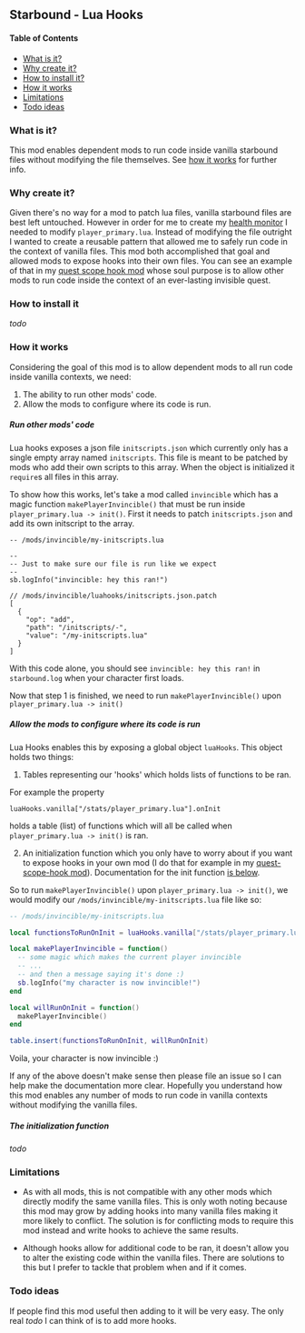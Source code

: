 ## Starbound - Lua Hooks

<!-- START doctoc generated TOC please keep comment here to allow auto update -->
<!-- DON'T EDIT THIS SECTION, INSTEAD RE-RUN doctoc TO UPDATE -->
#### Table of Contents
- [What is it?](#what-is-it)
- [Why create it?](#why-create-it)
- [How to install it?](#how-to-install-it)
- [How it works](#how-it-works)
- [Limitations](#limitations)
- [Todo ideas](#todo-ideas)

<!-- END doctoc generated TOC please keep comment here to allow auto update -->

### What is it?
This mod enables dependent mods to run code inside vanilla starbound files
without modifying the file themselves.  See [how it works](#how-it-works) for
further info.


### Why create it?
Given there's no way for a mod to patch lua files, vanilla starbound files are
best left untouched.  However in order for me to create my [health monitor](https://github.com/olsonpm/starbound_health-monitor)
I needed to modify `player_primary.lua`.  Instead of modifying the file outright
I wanted to create a reusable pattern that allowed me to safely run code in the
context of vanilla files.  This mod both accomplished that goal and allowed mods
to expose hooks into their own files.  You can see an example of that in my
[quest scope hook mod](https://github.com/olsonpm/starbound_health-monitor)
whose soul purpose is to allow other mods to run code inside the context of an
ever-lasting invisible quest.


### How to install it
*todo*


### How it works
Considering the goal of this mod is to allow dependent mods to all run code
inside vanilla contexts, we need:

1. The ability to run other mods' code.
2. Allow the mods to configure where its code is run.


##### Run other mods' code
Lua hooks exposes a json file `initscripts.json` which currently only has a
single empty array named `initscripts`.  This file is meant to be patched by
mods who add their own scripts to this array.  When the object is initialized it
`require`s all files in this array.

To show how this works, let's take a mod called `invincible` which has a magic
function `makePlayerInvincible()` that must be run inside
`player_primary.lua -> init()`.  First it needs to patch `initscripts.json` and
add its own initscript to the array.

```
-- /mods/invincible/my-initscripts.lua

--
-- Just to make sure our file is run like we expect
--
sb.logInfo("invincible: hey this ran!")
```

```hson
// /mods/invincible/luahooks/initscripts.json.patch
[
  {
    "op": "add",
    "path": "/initscripts/-",
    "value": "/my-initscripts.lua"
  }
]
```

With this code alone, you should see `invincible: hey this ran!` in
`starbound.log` when your character first loads.

Now that step 1 is finished, we need to run `makePlayerInvincible()` upon
`player_primary.lua -> init()`


##### Allow the mods to configure where its code is run

Lua Hooks enables this by exposing a global object `luaHooks`.  This object
holds two things:

1. Tables representing our 'hooks' which holds lists of functions to be ran.

For example the property

`luaHooks.vanilla["/stats/player_primary.lua"].onInit`

holds a table (list) of functions which will all be called when
`player_primary.lua -> init()` is ran.

2. An initialization function which you only have to worry about if you want to
   expose hooks in your own mod (I do that for example in my
   [quest-scope-hook mod](https://github.com/olsonpm/starbound_quest-scope-hook)).
   Documentation for the init function [is below](#the-initialization-function).

So to run `makePlayerInvincible()` upon `player_primary.lua -> init()`, we would
modify our `/mods/invincible/my-initscripts.lua` file like so:

```lua
-- /mods/invincible/my-initscripts.lua

local functionsToRunOnInit = luaHooks.vanilla["/stats/player_primary.lua"].onInit

local makePlayerInvincible = function()
  -- some magic which makes the current player invincible
  -- ...
  -- and then a message saying it's done :)
  sb.logInfo("my character is now invincible!")
end

local willRunOnInit = function()
  makePlayerInvincible()
end

table.insert(functionsToRunOnInit, willRunOnInit)
```

Voila, your character is now invincible :)

If any of the above doesn't make sense then please file an issue so I can help
make the documentation more clear.  Hopefully you understand how this mod
enables any number of mods to run code in vanilla contexts without modifying the
vanilla files.


##### The initialization function
*todo*


### Limitations

- As with all mods, this is not compatible with any other mods which directly
modify the same vanilla files.  This is only woth noting because this mod may
grow by adding hooks into many vanilla files making it more likely to conflict.
The solution is for conflicting mods to require this mod instead and write hooks
to achieve the same results.

- Although hooks allow for additional code to be ran, it doesn't allow you to
alter the existing code within the vanilla files.  There are solutions to this
but I prefer to tackle that problem when and if it comes.


### Todo ideas

If people find this mod useful then adding to it will be very easy.  The only
real *todo* I can think of is to add more hooks.
